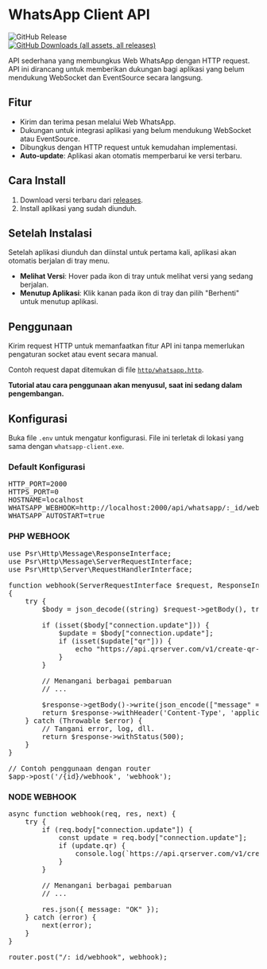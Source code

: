 # WhatsApp Client API

![GitHub Release](https://img.shields.io/github/v/release/ndiing/whatsapp-client)  
[![GitHub Downloads (all assets, all releases)](https://img.shields.io/github/downloads/ndiing/whatsapp-client/total)](https://github.com/ndiing/whatsapp-client/releases)

API sederhana yang membungkus Web WhatsApp dengan HTTP request. API ini dirancang untuk memberikan dukungan bagi aplikasi yang belum mendukung WebSocket dan EventSource secara langsung.

## Fitur
- Kirim dan terima pesan melalui Web WhatsApp.
- Dukungan untuk integrasi aplikasi yang belum mendukung WebSocket atau EventSource.
- Dibungkus dengan HTTP request untuk kemudahan implementasi.
- **Auto-update**: Aplikasi akan otomatis memperbarui ke versi terbaru.

## Cara Install
1. Download versi terbaru dari [releases](https://github.com/ndiing/whatsapp-client/releases).
2. Install aplikasi yang sudah diunduh.

## Setelah Instalasi
Setelah aplikasi diunduh dan diinstal untuk pertama kali, aplikasi akan otomatis berjalan di tray menu. 

- **Melihat Versi**: Hover pada ikon di tray untuk melihat versi yang sedang berjalan.
- **Menutup Aplikasi**: Klik kanan pada ikon di tray dan pilih "Berhenti" untuk menutup aplikasi.

## Penggunaan
Kirim request HTTP untuk memanfaatkan fitur API ini tanpa memerlukan pengaturan socket atau event secara manual.

Contoh request dapat ditemukan di file [`http/whatsapp.http`](http/whatsapp.http).

**Tutorial atau cara penggunaan akan menyusul, saat ini sedang dalam pengembangan.**

## Konfigurasi
Buka file `.env` untuk mengatur konfigurasi. File ini terletak di lokasi yang sama dengan `whatsapp-client.exe`.

### Default Konfigurasi
<pre>
HTTP_PORT=2000
HTTPS_PORT=0
HOSTNAME=localhost
WHATSAPP_WEBHOOK=http://localhost:2000/api/whatsapp/:_id/webhook
WHATSAPP_AUTOSTART=true
</pre>

### PHP WEBHOOK
<pre>
use Psr\Http\Message\ResponseInterface;
use Psr\Http\Message\ServerRequestInterface;
use Psr\Http\Server\RequestHandlerInterface;

function webhook(ServerRequestInterface $request, ResponseInterface $response, RequestHandlerInterface $handler): ResponseInterface
{
    try {
        $body = json_decode((string) $request->getBody(), true);

        if (isset($body["connection.update"])) {
            $update = $body["connection.update"];
            if (isset($update["qr"])) {
                echo "https://api.qrserver.com/v1/create-qr-code/?size=256x256&data=" . urlencode($update["qr"]) . "\n";
            }
        }

        // Menangani berbagai pembaruan
        // ...

        $response->getBody()->write(json_encode(["message" => "OK"]));
        return $response->withHeader('Content-Type', 'application/json')->withStatus(200);
    } catch (Throwable $error) {
        // Tangani error, log, dll.
        return $response->withStatus(500);
    }
}

// Contoh penggunaan dengan router
$app->post('/{id}/webhook', 'webhook');
</pre>

### NODE WEBHOOK
<pre>
async function webhook(req, res, next) {
    try {
        if (req.body["connection.update"]) {
            const update = req.body["connection.update"];
            if (update.qr) {
                console.log(`https://api.qrserver.com/v1/create-qr-code/?size=256x256&data=${encodeURIComponent(update.qr)}`);
            }
        }

        // Menangani berbagai pembaruan
        // ...

        res.json({ message: "OK" });
    } catch (error) {
        next(error);
    }
}

router.post("/:_id/webhook", webhook);
</pre>
